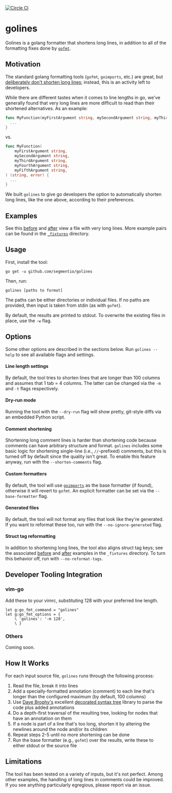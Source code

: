 [![Circle CI](https://circleci.com/gh/segmentio/golines.svg?style=svg&circle-token=b1d01d8b035ef0aa71ccd183580586a80cd85271)](https://circleci.com/gh/segmentio/golines)
# golines
Golines is a golang formatter that shortens long lines, in addition to all
of the formatting fixes done by [`gofmt`](https://golang.org/cmd/gofmt/).

## Motivation

The standard golang formatting tools (`gofmt`, `goimports`, etc.) are great, but
[deliberately don't shorten long lines](https://github.com/golang/go/issues/11915); instead, this
is an activity left to developers.

While there are different tastes when it comes to line lengths in go, we've generally found
that very long lines are more difficult to read than their shortened alternatives. As an example:

```go
func MyFunction(myFirstArgument string, mySecondArgument string, myThirdArgument string, myFourthArgument string, myFifthArgument string) (string, error) {
  ...
}
```

vs.

```go
func MyFunction(
    myFirstArgument string,
    mySecondArgument string,
    myThirdArgument string,
    myFourthArgument string,
    myFifthArgument string,
) (string, error) {
  ...
}
```

We built `golines` to give go developers the option to automatically shorten long lines, like
the one above, according to their preferences.

## Examples

See this [before](_fixtures/end_to_end.go) and [after](_fixtures/end_to_end__exp.go)
view a file with very long lines. More example pairs can be found in the
[`_fixtures`](_fixtures) directory.

## Usage

First, install the tool:

```
go get -u github.com/segmentio/golines
```

Then, run:

```
golines [paths to format]
```

The paths can be either directories or individual files. If no paths are
provided, then input is taken from stdin (as with `gofmt`).

By default, the results are printed to stdout. To overwrite the existing
files in place, use the `-w` flag.

## Options

Some other options are described in the sections below. Run `golines --help` to see
all available flags and settings.

#### Line length settings

By default, the tool tries to shorten lines that are longer than 100 columns
and assumes that 1 tab = 4 columns. The latter can be changed via the
`-m` and `-t` flags respectively.

#### Dry-run mode

Running the tool with the `--dry-run` flag will show pretty, git-style diffs
via an embedded Python script.

#### Comment shortening

Shortening long comment lines is harder than shortening code because comments can
have arbitrary structure and format. `golines` includes some basic
logic for shortening single-line (i.e., `//`-prefixed) comments, but this is turned
off by default since the quality isn't great. To enable this feature anyway, run
with the `--shorten-comments` flag.

#### Custom formatters

By default, the tool will use [`goimports`](https://godoc.org/golang.org/x/tools/cmd/goimports) as
the base formatter (if found), otherwise it will revert to `gofmt`. An explicit formatter can be
set via the `--base-formatter` flag.

#### Generated files

By default, the tool will not format any files that look like they're generated. If you
want to reformat these too, run with the `--no-ignore-generated` flag.

#### Struct tag reformatting

In addition to shortening long lines, the tool also aligns struct tag keys; see the
associated [before](_fixtures/struct_tags.go) and [after](_fixtures/struct_tags__exp.go)
examples in the `_fixtures` directory. To turn this behavior off, run with `--no-reformat-tags`.

## Developer Tooling Integration

### vim-go

Add these to your vimrc, substituting 128 with your preferred line length.

```vim
let g:go_fmt_command = "golines"
let g:go_fmt_options = {
    \ 'golines': '-m 128',
    \ }
```

### Others

Coming soon.

## How It Works

For each input source file, `golines` runs through the following process:

1. Read the file, break it into lines
2. Add a specially-formatted annotation (comment) to each line that's longer
  than the configured maximum (by default, 100 columns)
3. Use [Dave Brophy's](https://github.com/dave) excellent
  [decorated syntax tree](https://github.com/dave/dst) library to parse the code
  plus added annotations
4. Do a depth-first traversal of the resulting tree, looking for nodes
  that have an annotation on them
5. If a node is part of a line that's too long, shorten it by altering
  the newlines around the node and/or its children
6. Repeat steps 2-5 until no more shortening can be done
7. Run the base formatter (e.g., `gofmt`) over the results, write these to either
  stdout or the source file

## Limitations

The tool has been tested on a variety of inputs, but it's not perfect. Among
other examples, the handling of long lines in comments could be improved. If you see
anything particularly egregious, please report via an issue.
